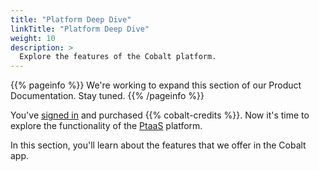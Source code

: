 ```yaml
---
title: "Platform Deep Dive"
linkTitle: "Platform Deep Dive"
weight: 10
description: >
  Explore the features of the Cobalt platform.
---
```


{{% pageinfo %}}
We're working to expand this section of our Product Documentation. Stay tuned.
{{% /pageinfo %}}

You've [signed in](/getting-started/sign-in/) and purchased {{% cobalt-credits %}}. Now it's time to explore the functionality of the [PtaaS](/getting-started/glossary/#pentest-as-a-service-ptaas) platform.

In this section, you'll learn about the features that we offer in the Cobalt app.
